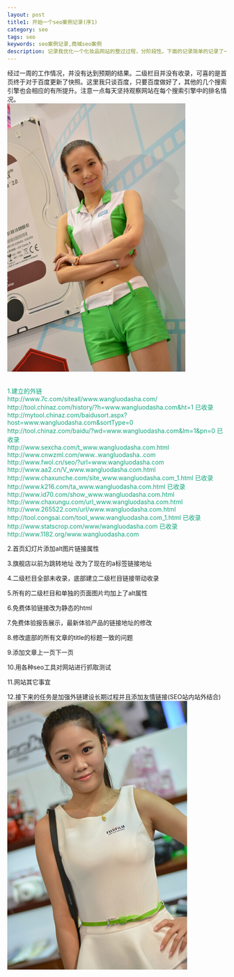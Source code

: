 ```yaml
---
layout: post
title1: 开始一个seo案例记录(序1)
category: seo
tags: seo
keywords: seo案例记录,商城seo案例
description: 记录我优化一个化妆品网站的整过过程，分阶段性。下面的记录简单的记录了一周的工作报告,然后对后期的工作安排。
---
```

<p>经过一周的工作情况，并没有达到预期的结果。二级栏目并没有收录，可喜的是首页终于对于百度更新了快照。这里我只谈百度，只要百度做好了，其他的几个搜索引擎也会相应的有所提升。注意一点每天坚持观察网站在每个搜索引擎中的排名情况。<br/>
<img src='/assets/img/beauty/07101.jpg'>
</p>
<p style="color:rgb(18, 165, 124)">
<br>
1.建立的外链<br/>
http://www.7c.com/siteall/www.wangluodasha.com/ <br/>
http://tool.chinaz.com/history/?h=www.wangluodasha.com&ht=1 已收录<br/> 
http://mytool.chinaz.com/baidusort.aspx?host=www.wangluodasha.com&sortType=0 <br/>
http://tool.chinaz.com/baidu/?wd=www.wangluodasha.com&lm=1&pn=0 已收录<br/> 
http://www.sexcha.com/t_www.wangluodasha.com.html<br/> 
http://www.cnwzml.com/www..wangluodasha..com <br/>
http://www.fwol.cn/seo/?url=www.wangluodasha.com <br/>
http://www.aa2.cn/V_www.wangluodasha.com.html <br/>
http://www.chaxunche.com/site_www.wangluodasha.com_1.html 已收录<br/> 
http://www.k216.com/ta_www.wangluodasha.com.html 已收录<br/> 
http://www.id70.com/show_www.wangluodasha.com.html <br/>
http://www.chaxungu.com/url_www.wangluodasha.com.html <br/>
http://www.265522.com/url/www.wangluodasha.com.html <br/>
http://tool.congsai.com/tool_www.wangluodasha.com_1.html 已收录<br/>
http://www.statscrop.com/www/wangluodasha.com  已收录<br/>
http://www.1182.org/www.wangluodasha.com<br/>

2.首页幻灯片添加alt图片链接属性<br/>

3.旗舰店以前为跳转地址 改为了现在的a标签链接地址<br/>

4.二级栏目全部未收录，底部建立二级栏目链接带动收录<br/>

5.所有的二级栏目和单独的页面图片均加上了alt属性<br/>

6.免费体验链接改为静态的html<br/>

7.免费体验报告展示，最新体验产品的链接地址的修改<br/>

8.修改底部的所有文章的title的标题一致的问题<br/>

9.添加文章上一页下一页<br/>

10.用各种seo工具对网站进行抓取测试<br/>

11.网站其它事宜<br/>

12.接下来的任务是加强外链建设长期过程并且添加友情链接(SEO站内站外结合)<br/>
<img src='/assets/img/beauty/07102.jpg'>
</p>